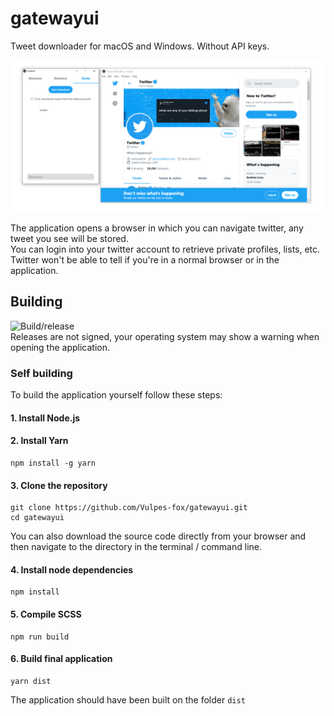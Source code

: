 # gatewayui
Tweet downloader for macOS and Windows. Without API keys.<br>

![Interface](/images/interface.png)

The application opens a browser in which you can navigate twitter, any tweet you see will be stored.<br>
You can login into your twitter account to retrieve private profiles, lists, etc.
Twitter won't be able to tell if you're in a normal browser or in the application.

## Building
![Build/release](https://github.com/Vulpes-fox/gatewayui/workflows/Build/release/badge.svg)<br>
Releases are not signed, your operating system may show a warning when opening the application.

### Self building
To build the application yourself follow these steps:
#### 1. Install Node.js
#### 2. Install Yarn
```
npm install -g yarn
```
#### 3. Clone the repository
```
git clone https://github.com/Vulpes-fox/gatewayui.git
cd gatewayui
```
You can also download the source code directly from your browser and then navigate to the directory in the terminal / command line.
#### 4. Install node dependencies
```
npm install
```
#### 5. Compile SCSS
```
npm run build
```
#### 6. Build final application
```
yarn dist
```

The application should have been built on the folder `dist`
